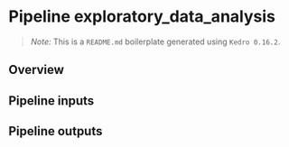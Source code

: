 # Pipeline exploratory_data_analysis

> *Note:* This is a `README.md` boilerplate generated using `Kedro 0.16.2`.

## Overview

<!---
Please describe your modular pipeline here.
-->

## Pipeline inputs

<!---
The list of pipeline inputs.
-->

## Pipeline outputs

<!---
The list of pipeline outputs.
-->
